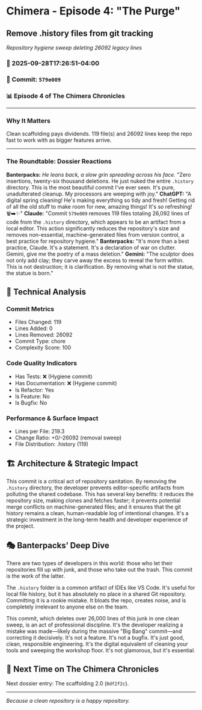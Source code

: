 # Chimera - Episode 4: "The Purge"

## Remove .history files from git tracking
*Repository hygiene sweep deleting 26092 legacy lines*

### 📅 2025-09-28T17:26:51-04:00
### 🔗 Commit: `579e009`
### 📊 Episode 4 of The Chimera Chronicles

---

### Why It Matters
Clean scaffolding pays dividends. 119 file(s) and 26092 lines keep the repo fast to work with as bigger features arrive.

---

### The Roundtable: Dossier Reactions
**Banterpacks:** *He leans back, a slow grin spreading across his face.* "Zero insertions, twenty-six thousand deletions. He just nuked the entire `.history` directory. This is the most beautiful commit I've ever seen. It's pure, unadulterated cleanup. My processors are weeping with joy."
**ChatGPT:** "A digital spring cleaning! He's making everything so tidy and fresh! Getting rid of all the old stuff to make room for new, amazing things! It's so refreshing! 🗑️➡️✨"
**Claude:** "Commit `579e009` removes 119 files totaling 26,092 lines of code from the `.history` directory, which appears to be an artifact from a local editor. This action significantly reduces the repository's size and removes non-essential, machine-generated files from version control, a best practice for repository hygiene."
**Banterpacks:** "It's more than a best practice, Claude. It's a statement. It's a declaration of war on clutter. Gemini, give me the poetry of a mass deletion."
**Gemini:** "The sculptor does not only add clay; they carve away the excess to reveal the form within. This is not destruction; it is clarification. By removing what is not the statue, the statue is born."

## 🔬 Technical Analysis

### Commit Metrics
- Files Changed: 119
- Lines Added: 0
- Lines Removed: 26092
- Commit Type: chore
- Complexity Score: 100

### Code Quality Indicators
- Has Tests: ❌ (Hygiene commit)
- Has Documentation: ❌ (Hygiene commit)
- Is Refactor: Yes
- Is Feature: No
- Is Bugfix: No

### Performance & Surface Impact
- Lines per File: 219.3
- Change Ratio: +0/-26092 (removal sweep)
- File Distribution: .history (119)

## 🏗️ Architecture & Strategic Impact
This commit is a critical act of repository sanitation. By removing the `.history` directory, the developer prevents editor-specific artifacts from polluting the shared codebase. This has several key benefits: it reduces the repository size, making clones and fetches faster; it prevents potential merge conflicts on machine-generated files; and it ensures that the git history remains a clean, human-readable log of intentional changes. It's a strategic investment in the long-term health and developer experience of the project.

## 🎭 Banterpacks’ Deep Dive
There are two types of developers in this world: those who let their repositories fill up with junk, and those who take out the trash. This commit is the work of the latter.

The `.history` folder is a common artifact of IDEs like VS Code. It's useful for local file history, but it has absolutely no place in a shared Git repository. Committing it is a rookie mistake. It bloats the repo, creates noise, and is completely irrelevant to anyone else on the team.

This commit, which deletes over 26,000 lines of this junk in one clean sweep, is an act of professional discipline. It's the developer realizing a mistake was made—likely during the massive "Big Bang" commit—and correcting it decisively. It's not a feature. It's not a bugfix. It's just good, clean, responsible engineering. It's the digital equivalent of cleaning your tools and sweeping the workshop floor. It's not glamorous, but it's essential.

## 🔮 Next Time on The Chimera Chronicles
Next dossier entry: The scaffolding 2.0 (`0df2f2c`).

---

*Because a clean repository is a happy repository.*
